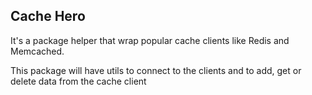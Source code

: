 ## Cache Hero
It's a package helper that wrap popular cache clients like Redis and Memcached.

This package will have utils to connect to the clients and to add, get or delete data from the cache client
